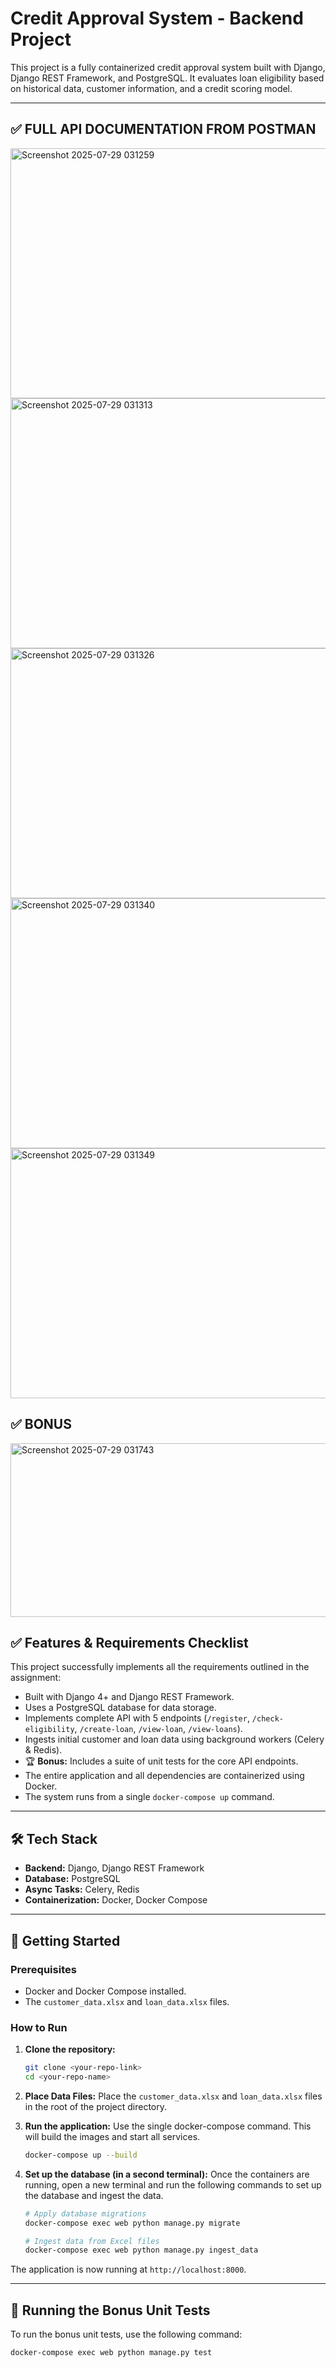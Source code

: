 # Credit Approval System - Backend Project

This project is a fully containerized credit approval system built with Django, Django REST Framework, and PostgreSQL. It evaluates loan eligibility based on historical data, customer information, and a credit scoring model.

---
## ✅ FULL API DOCUMENTATION FROM POSTMAN

<img width="700" height="400" alt="Screenshot 2025-07-29 031259" src="https://github.com/user-attachments/assets/82523351-26ed-4a81-bc02-52f8dae58d68" />
<img width="700" height="400" alt="Screenshot 2025-07-29 031313" src="https://github.com/user-attachments/assets/5f2adc49-c317-4c20-ab29-a7ddd3d10387" />
<img width="700" height="400" alt="Screenshot 2025-07-29 031326" src="https://github.com/user-attachments/assets/32df4a1b-4b3a-483e-991a-1430d1c36028" />
<img width="700" height="400" alt="Screenshot 2025-07-29 031340" src="https://github.com/user-attachments/assets/971d2c64-3b76-468b-a12e-c5dc0ae5787c" />
<img width="700" height="400" alt="Screenshot 2025-07-29 031349" src="https://github.com/user-attachments/assets/3cb0139c-d0cf-4b23-8ed7-d8c286cd7a0c" />

## ✅ BONUS

<img width="600" height="278" alt="Screenshot 2025-07-29 031743" src="https://github.com/user-attachments/assets/de1514c1-e4b3-41e3-a262-df49facb3fae" />


## ✅ Features & Requirements Checklist

This project successfully implements all the requirements outlined in the assignment:

-  Built with Django 4+ and Django REST Framework.
-  Uses a PostgreSQL database for data storage.
-  Implements complete API with 5 endpoints (`/register`, `/check-eligibility`, `/create-loan`, `/view-loan`, `/view-loans`).
-  Ingests initial customer and loan data using background workers (Celery & Redis).
- 🏆 **Bonus:** Includes a suite of unit tests for the core API endpoints.
-  The entire application and all dependencies are containerized using Docker.
-  The system runs from a single `docker-compose up` command.

---

## 🛠️ Tech Stack

- **Backend:** Django, Django REST Framework
- **Database:** PostgreSQL
- **Async Tasks:** Celery, Redis
- **Containerization:** Docker, Docker Compose

---

## 🚀 Getting Started

### Prerequisites
- Docker and Docker Compose installed.
- The `customer_data.xlsx` and `loan_data.xlsx` files.

### How to Run
1.  **Clone the repository:**
    ```sh
    git clone <your-repo-link>
    cd <your-repo-name>
    ```
2.  **Place Data Files:**
    Place the `customer_data.xlsx` and `loan_data.xlsx` files in the root of the project directory.

3.  **Run the application:**
    Use the single docker-compose command. This will build the images and start all services.
    ```sh
    docker-compose up --build
    ```

4.  **Set up the database (in a second terminal):**
    Once the containers are running, open a new terminal and run the following commands to set up the database and ingest the data.
    ```sh
    # Apply database migrations
    docker-compose exec web python manage.py migrate

    # Ingest data from Excel files
    docker-compose exec web python manage.py ingest_data
    ```
The application is now running at `http://localhost:8000`.

---

## 🧪 Running the Bonus Unit Tests
To run the bonus unit tests, use the following command:
```sh
docker-compose exec web python manage.py test
